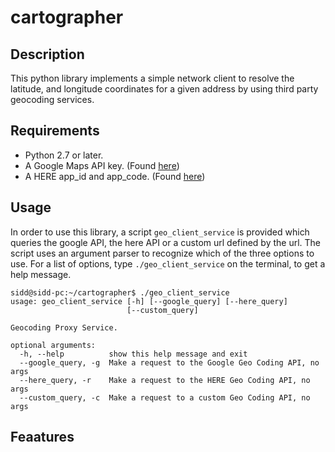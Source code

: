 # cartographer


## Description
This python library implements a simple network client to resolve the latitude, and longitude coordinates for a given address by using third party geocoding services.

## Requirements
* Python 2.7 or later.
* A Google Maps API key. (Found [here](https://developers.google.com/maps/documentation/geocoding/get-api-key))
* A HERE app_id and app_code. (Found [here](https://developer.here.com/documentation/geocoder/common/credentials.html))

## Usage
In order to use this library, a script `geo_client_service` is provided which queries the google API, the here API or a custom url defined by the url. The script uses an argument parser to recognize which of the three options to use. For a list of options, type `./geo_client_service` on the terminal, to get a help message.
```
sidd@sidd-pc:~/cartographer$ ./geo_client_service 
usage: geo_client_service [-h] [--google_query] [--here_query]
                          [--custom_query]

Geocoding Proxy Service.

optional arguments:
  -h, --help          show this help message and exit
  --google_query, -g  Make a request to the Google Geo Coding API, no args
  --here_query, -r    Make a request to the HERE Geo Coding API, no args
  --custom_query, -c  Make a request to a custom Geo Coding API, no args

```

## Feaatures
